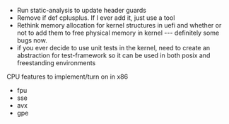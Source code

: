 - Run static-analysis to update header guards
- Remove if def cplusplus. If I ever add it, just use a tool
- Rethink memory allocation for kernel structures in uefi and whether or not to add them to free physical memory in kernel --- definitely some bugs now.
- if you ever decide to use unit tests in the kernel, need to create an abstraction for test-framework so it can be used in both posix and freestanding environments

CPU features to implement/turn on in x86

- fpu
- sse
- avx
- gpe
